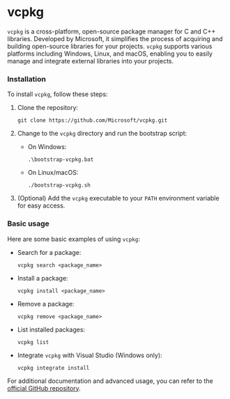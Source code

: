 # vcpkg

`vcpkg` is a cross-platform, open-source package manager for C and C++ libraries. Developed by Microsoft, it simplifies the process of acquiring and building open-source libraries for your projects. `vcpkg` supports various platforms including Windows, Linux, and macOS, enabling you to easily manage and integrate external libraries into your projects.

### Installation

To install `vcpkg`, follow these steps:

1. Clone the repository:

   ```
   git clone https://github.com/Microsoft/vcpkg.git
   ```

2. Change to the `vcpkg` directory and run the bootstrap script:

   - On Windows:
     
     ```
     .\bootstrap-vcpkg.bat
     ```

   - On Linux/macOS:

     ```
     ./bootstrap-vcpkg.sh
     ```

3. (Optional) Add the `vcpkg` executable to your `PATH` environment variable for easy access.

### Basic usage

Here are some basic examples of using `vcpkg`:

- Search for a package:

  ```
  vcpkg search <package_name>
  ```

- Install a package:

  ```
  vcpkg install <package_name>
  ```

- Remove a package:

  ```
  vcpkg remove <package_name>
  ```

- List installed packages:

  ```
  vcpkg list
  ```

- Integrate `vcpkg` with Visual Studio (Windows only):

  ```
  vcpkg integrate install
  ```

For additional documentation and advanced usage, you can refer to the [official GitHub repository](https://github.com/microsoft/vcpkg).